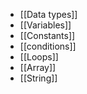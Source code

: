 - [[Data types]]
- [[Variables]]
- [[Constants]]
- [[conditions]]
- [[Loops]]
- [[Array]]
- [[String]]
